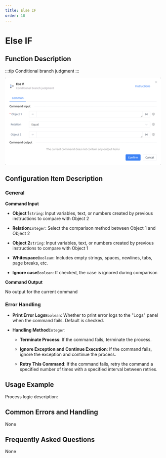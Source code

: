 ```yaml
---
title: Else IF
order: 10
---
```


# Else IF

## Function Description

:::tip 
Conditional branch judgment
:::

![Else IF](../../assets/Else%20IF_command.png)

## Configuration Item Description

### General

**Command Input**

- **Object 1**`string`: Input variables, text, or numbers created by previous instructions to compare with Object 2

- **Relation**`Integer`: Select the comparison method between Object 1 and Object 2

- **Object 2**`string`: Input variables, text, or numbers created by previous instructions to compare with Object 1

- **Whitespace**`Boolean`: Includes empty strings, spaces, newlines, tabs, page breaks, etc.

- **Ignore case**`Boolean`: If checked, the case is ignored during comparison


**Command Output**

No output for the current command

### Error Handling

- **Print Error Logs**`Boolean`: Whether to print error logs to the "Logs" panel when the command fails. Default is checked. 

- **Handling Method**`Integer`:

    - **Terminate Process**: If the command fails, terminate the process.

    - **Ignore Exception and Continue Execution**: If the command fails, ignore the exception and continue the process.

    - **Retry This Command**: If the command fails, retry the command a specified number of times with a specified interval between retries.

## Usage Example

Process logic description:

## Common Errors and Handling

None

## Frequently Asked Questions

None

